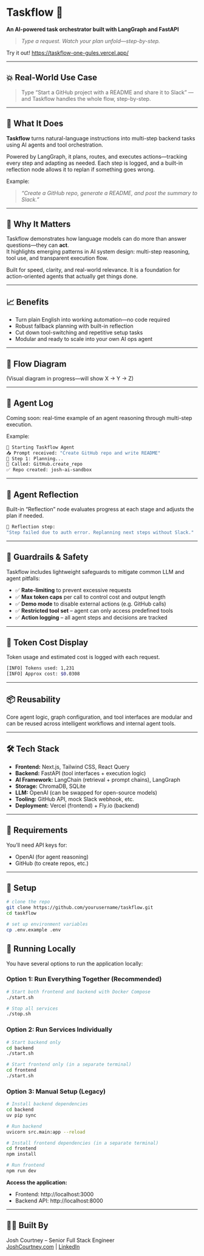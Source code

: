 # Taskflow 🔄

**An AI-powered task orchestrator built with LangGraph and FastAPI**

> *Type a request. Watch your plan unfold—step-by-step.*

Try it out! https://taskflow-one-gules.vercel.app/

---

## 💥 Real-World Use Case

> Type “Start a GitHub project with a README and share it to Slack” — and Taskflow handles the whole flow, step-by-step.

---

## 🧠 What It Does

**Taskflow** turns natural-language instructions into multi-step backend tasks using AI agents and tool orchestration.

Powered by LangGraph, it plans, routes, and executes actions—tracking every step and adapting as needed. Each step is logged, and a built-in reflection node allows it to replan if something goes wrong.

Example:

> *“Create a GitHub repo, generate a README, and post the summary to Slack.”*

---

## 🚀 Why It Matters

Taskflow demonstrates how language models can do more than answer questions—they can **act**.\
It highlights emerging patterns in AI system design: multi-step reasoning, tool use, and transparent execution flow.

Built for speed, clarity, and real-world relevance. It is a foundation for action-oriented agents that actually get things done.

---

## 📈 Benefits

- Turn plain English into working automation—no code required
- Robust fallback planning with built-in reflection
- Cut down tool-switching and repetitive setup tasks
- Modular and ready to scale into your own AI ops agent

---

## 🔁 Flow Diagram

(Visual diagram in progress—will show X → Y → Z)

---

## 📜 Agent Log

Coming soon: real-time example of an agent reasoning through multi-step execution.

Example:

```bash
🔁 Starting Taskflow Agent
📥 Prompt received: "Create GitHub repo and write README"
🧠 Step 1: Planning...
🤖 Called: GitHub.create_repo
✅ Repo created: josh-ai-sandbox
```

---

## 🧠 Agent Reflection

Built-in “Reflection” node evaluates progress at each stage and adjusts the plan if needed.

```bash
🧠 Reflection step:
"Step failed due to auth error. Replanning next steps without Slack."
```

---

## 🔐 Guardrails & Safety

Taskflow includes lightweight safeguards to mitigate common LLM and agent pitfalls:

- ✅ **Rate-limiting** to prevent excessive requests
- ✅ **Max token caps** per call to control cost and output length
- ✅ **Demo mode** to disable external actions (e.g. GitHub calls)
- ✅ **Restricted tool set** – agent can only access predefined tools
- ✅ **Action logging** – all agent steps and decisions are tracked

---

## 💸 Token Cost Display

Token usage and estimated cost is logged with each request.

```bash
[INFO] Tokens used: 1,231  
[INFO] Approx cost: $0.0308
```

---

## 📦 Reusability

Core agent logic, graph configuration, and tool interfaces are modular and can be reused across intelligent workflows and internal agent tools.

---

## 🛠️ Tech Stack

- ****Frontend:**** Next.js, Tailwind CSS, React Query
- ****Backend:**** FastAPI (tool interfaces + execution logic)
- ****AI Framework:**** LangChain (retrieval + prompt chains), LangGraph
- ****Storage:**** ChromaDB, SQLite
- ****LLM:**** OpenAI (can be swapped for open-source models)
- ****Tooling:**** GitHub API, mock Slack webhook, etc.
- ****Deployment:**** Vercel (frontend) + Fly.io (backend)

---

## 🔑 Requirements

You’ll need API keys for:

- OpenAI (for agent reasoning)
- GitHub (to create repos, etc.)

---

## 💪 Setup

```bash
# clone the repo
git clone https://github.com/yourusername/taskflow.git
cd taskflow

# set up environment variables
cp .env.example .env
```

## 🚀 Running Locally

You have several options to run the application locally:

### Option 1: Run Everything Together (Recommended)
```bash
# Start both frontend and backend with Docker Compose
./start.sh

# Stop all services
./stop.sh
```

### Option 2: Run Services Individually
```bash
# Start backend only
cd backend
./start.sh

# Start frontend only (in a separate terminal)
cd frontend
./start.sh
```

### Option 3: Manual Setup (Legacy)
```bash
# Install backend dependencies
cd backend
uv pip sync

# Run backend
uvicorn src.main:app --reload

# Install frontend dependencies (in a separate terminal)
cd frontend
npm install

# Run frontend
npm run dev
```

**Access the application:**
- Frontend: http://localhost:3000
- Backend API: http://localhost:8000

---

## 🧑‍💻 Built By

Josh Courtney – Senior Full Stack Engineer\
[JoshCourtney.com](https://joshcourtney.com) | [LinkedIn](https://www.linkedin.com/in/joshcourtney402/)

